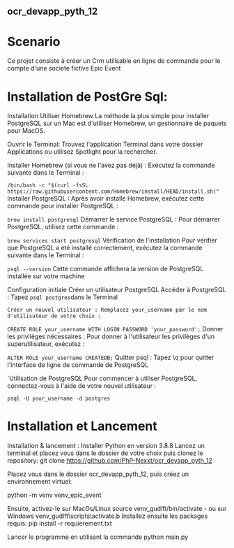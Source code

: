 ## ocr_devapp_pyth_12

# Scenario
Ce projet consiste à créer un Crm utilisable en ligne de commande pour le compte d'une societe fictive Epic Event

# Installation de PostGre Sql:
Installation
Utiliser Homebrew
La méthode la plus simple pour installer PostgreSQL sur un Mac est d'utiliser Homebrew, un gestionnaire de paquets pour MacOS.

Ouvrir le Terminal: Trouvez l'application Terminal dans votre dossier Applications ou utilisez Spotlight pour la rechercher.

Installer Homebrew (si vous ne l'avez pas déjà) : Exécutez la commande suivante dans le Terminal :


`/bin/bash -c "$(curl -fsSL https://raw.githubusercontent.com/Homebrew/install/HEAD/install.sh)"`
Installer PostgreSQL : Après avoir installé Homebrew, exécutez cette commande pour installer PostgreSQL :

`brew install postgresql`
Démarrer le service PostgreSQL : Pour démarrer PostgreSQL, utilisez cette commande :

`brew services start postgresql`
Vérification de l'installation
Pour vérifier que PostgreSQL a été installé correctement, exécutez la commande suivante dans le Terminal :

`psql --version`
Cette commande affichera la version de PostgreSQL installée sur votre machine

Configuration initiale
Créer un utilisateur PostgreSQL
Accéder à PostgreSQL : Tapez `psql postgres`dans le Terminal

`Créer un nouvel utilisateur : Remplacez your_username par le nom d'utilisateur de votre choix :`

`CREATE ROLE your_username WITH LOGIN PASSWORD 'your_password';`
Donner les privilèges nécessaires : Pour donner à l'utilisateur les privilèges d'un superutilisateur, exécutez :


`ALTER ROLE your_username CREATEDB;`
Quitter psql : Tapez \q pour quitter l'interface de ligne de commande de PostgreSQL

`Utilisation de PostgreSQL
Pour commencer à utiliser PostgreSQL, connectez-vous à l'aide de votre nouvel utilisateur :

`psql -U your_username -d postgres`

# Installation et Lancement

Installation & lancement : Installer Python en version 3.8.8 Lancez un terminal et placez vous dans le dossier de votre choix puis clonez le repository: git clone https://github.com/PhP-Nexxt/ocr_devapp_pyth_12

Placez vous dans le dossier ocr_devapp_pyth_12, puis créez un environnement virtuel:

python -m venv venv_epic_event

Ensuite, activez-le sur MacOs/Linux source venv_gudlft/bin/activate - ou sur Windows venv_gudlft\scripts\activate.b Installez ensuite les packages requis: pip install -r requierement.txt

Lancer le programme en utilisant la commande python main.py







